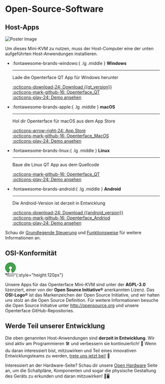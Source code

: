 # Open-Source-Software

## Host-Apps

<div class="container">
    <img src="/images/product/win_qt_app.jpg" alt="Poster Image" class="poster-image-shadow">
</div>

Um dieses Mini-KVM zu nutzen, muss der Host-Computer eine der unten aufgeführten Host-Anwendungen installieren.

<div class="grid cards" markdown>

-   :fontawesome-brands-windows:{ .lg .middle } __Windows__

    ---

    Lade die Openterface QT App für Windows herunter

    [:octicons-download-24: Download {{qt_version}}](https://github.com/TechxArtisanStudio/Openterface_QT/releases/download/{{qt_version}}/openterfaceQT.windows.amd64.exe)  <br>
    [:octicons-mark-github-16: Openterface_QT](https://github.com/TechxArtisanStudio/Openterface_QT)  <br>
    [:octicons-play-24: Demo ansehen](https://youtu.be/ERzpGtRvP2o?si=e9k402f0nxsD8o2j)

-   :fontawesome-brands-apple:{ .lg .middle } __macOS__

    ---

    Hol dir Openterface für macOS aus dem App Store

    [:octicons-arrow-right-24: App Store](http://appstore.com/mac/openterface) <br>
    [:octicons-mark-github-16: Openterface_MacOS](https://github.com/TechxArtisanStudio/Openterface_MacOS)  <br>
    [:octicons-play-24: Demo ansehen](https://youtu.be/m7OpUem0zqY?si=tclfl0Jl77tmE6_e)

-   :fontawesome-brands-linux:{ .lg .middle } __Linux__

    ---

    Baue die Linux QT App aus dem Quellcode

    [:octicons-mark-github-16: Openterface_QT](https://github.com/TechxArtisanStudio/Openterface_QT)  <br>
    [:octicons-play-24: Demo ansehen](https://youtu.be/_ScpI6TC0Pk?si=FSg7A2zmST8QbFec)

-   :fontawesome-brands-android:{ .lg .middle } __Android__

    ---

    Die Android-Version ist derzeit in Entwicklung

    [:octicons-download-24: Download {{android_version}}](https://github.com/TechxArtisanStudio/Openterface_Andriod/releases/download/{{android_version}}/OpenterfaceAndroid.apk)  <br>
    [:octicons-mark-github-16: Openterface_Andriod](https://github.com/TechxArtisanStudio/Openterface_QT)  <br>
    [:octicons-play-24: Demo ansehen](https://x.com/TechxArtisan/status/1825460088922071398)

</div>

Schau dir [Grundlegende Steuerung](/basic) und [Funktionsweise](/how-it-works) für weitere Informationen an.

## OSI-Konformität

![Open Source Initiative®](images/trademark/open-source-initiative.svg){:style="height:120px"}

Unsere Apps für das Openterface Mini-KVM sind unter der **AGPL-3.0** lizenziert, einer von der **Open Source Initiative®** anerkannten Lizenz. Das **OSI-Logo®** ist das Markenzeichen der Open Source Initiative, und wir halten uns stolz an die Open Source Definition. Für weitere Informationen besuche die Open Source Initiative unter http://opensource.org und unsere Openterface GitHub-Repositories.

## Werde Teil unserer Entwicklung

Die oben genannten Host-Anwendungen sind **derzeit in Entwicklung**. Wir sind aktiv am Programmieren 🛠️ und verbessern sie kontinuierlich! 💪 Wenn du daran interessiert bist, mitzuwirken und Teil eines innovativen Entwicklungsteams zu werden, [trete uns jetzt bei!](mailto:info@techxartisan.com) 🚀

Interessiert an der Hardware-Seite? Schau dir unsere [Open Hardware](/open-hardware) Seite an, um die Schaltpläne, Komponenten und sogar die physische Gestaltung des Geräts zu erkunden und daran mitzuwirken! 🔧🖥️